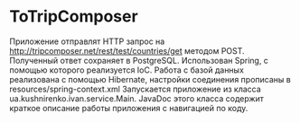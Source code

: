 # ToTripComposer
Приложение отправлят HTTP запрос на http://tripcomposer.net/rest/test/countries/get методом POST.
Полученный ответ сохраняет в PostgreSQL. 
Использован Spring, с помощью которого реализуется IoC.
Работа с базой данных реализована с помощью Hibernate, настройки соединения прописаны в resources/spring-context.xml 
Запускается приложение из класса ua.kushnirenko.ivan.service.Main.
JavaDoc этого класса содержит краткое описание работы приложения c навигацией по коду. 

